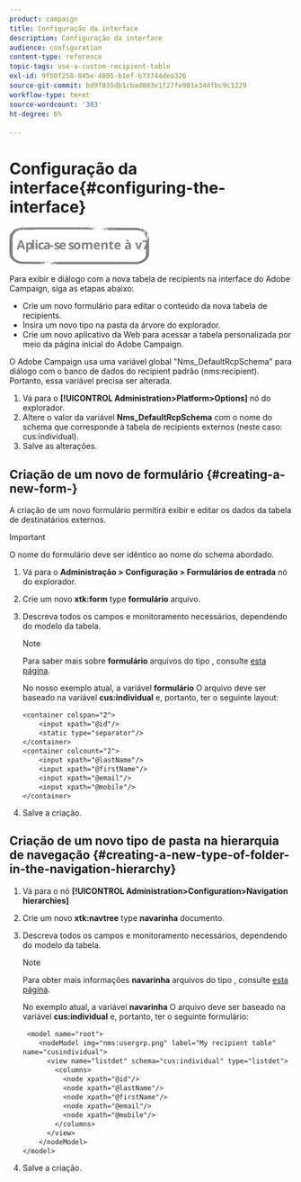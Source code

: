 ```yaml
---
product: campaign
title: Configuração da interface
description: Configuração da interface
audience: configuration
content-type: reference
topic-tags: use-a-custom-recipient-table
exl-id: 9f50f258-845e-4895-b1ef-b73744dea326
source-git-commit: bd9f035db1cbad883e1f27fe901e34dfbc9c1229
workflow-type: tm+mt
source-wordcount: '303'
ht-degree: 6%

---
```


# Configuração da interface{#configuring-the-interface}

![](../../assets/v7-only.svg)

Para exibir e diálogo com a nova tabela de recipients na interface do Adobe Campaign, siga as etapas abaixo:

* Crie um novo formulário para editar o conteúdo da nova tabela de recipients.
* Insira um novo tipo na pasta da árvore do explorador.
* Crie um novo aplicativo da Web para acessar a tabela personalizada por meio da página inicial do Adobe Campaign.

O Adobe Campaign usa uma variável global &quot;Nms_DefaultRcpSchema&quot; para diálogo com o banco de dados do recipient padrão (nms:recipient). Portanto, essa variável precisa ser alterada.

1. Vá para o **[!UICONTROL Administration>Platform>Options]** nó do explorador.
1. Altere o valor da variável **Nms_DefaultRcpSchema** com o nome do schema que corresponde à tabela de recipients externos (neste caso: cus:individual).
1. Salve as alterações.

## Criação de um novo de formulário {#creating-a-new-form-}

A criação de um novo formulário permitirá exibir e editar os dados da tabela de destinatários externos.

>[!IMPORTANT]
>
>O nome do formulário deve ser idêntico ao nome do schema abordado.

1. Vá para o **Administração > Configuração > Formulários de entrada** nó do explorador.
1. Crie um novo **xtk:form** type **formulário** arquivo.
1. Descreva todos os campos e monitoramento necessários, dependendo do modelo da tabela.

   >[!NOTE]
   >
   >Para saber mais sobre **formulário** arquivos do tipo , consulte [esta página](../../configuration/using/identifying-a-form.md).

   No nosso exemplo atual, a variável **formulário** O arquivo deve ser baseado na variável **cus:individual** e, portanto, ter o seguinte layout:

   ```
   <container colspan="2">
       <input xpath="@id"/>
       <static type="separator"/>
   </container>
   <container colcount="2">
       <input xpath="@lastName"/>
       <input xpath="@firstName"/>
       <input xpath="@email"/>
       <input xpath="@mobile"/>
   </container> 
   ```

1. Salve a criação.

## Criação de um novo tipo de pasta na hierarquia de navegação {#creating-a-new-type-of-folder-in-the-navigation-hierarchy}

1. Vá para o nó **[!UICONTROL Administration>Configuration>Navigation hierarchies]**
1. Crie um novo **xtk:navtree** type **navarinha** documento.
1. Descreva todos os campos e monitoramento necessários, dependendo do modelo da tabela.

   >[!NOTE]
   >
   >Para obter mais informações **navarinha** arquivos do tipo , consulte [esta página](../../platform/using/adobe-campaign-explorer.md#about-navigation-hierarchy).

   No exemplo atual, a variável **navarinha** O arquivo deve ser baseado na variável **cus:individual** e, portanto, ter o seguinte formulário:

   ```
    <model name="root">
       <nodeModel img="nms:usergrp.png" label="My recipient table" name="cusindividual">
         <view name="listdet" schema="cus:individual" type="listdet">
           <columns>
             <node xpath="@id"/>
             <node xpath="@lastName"/>
             <node xpath="@firstName"/>
             <node xpath="@email"/>
             <node xpath="@mobile"/>
           </columns>
         </view>
       </nodeModel>
   </model>
   ```

1. Salve a criação.
